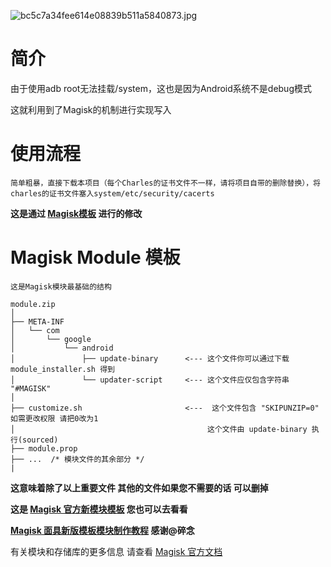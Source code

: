 

![bc5c7a34fee614e08839b511a5840873.jpg](https://i.loli.net/2020/01/30/fOFvI2o9KXqEkJr.jpg)

# 简介
由于使用adb root无法挂载/system，这也是因为Android系统不是debug模式

这就利用到了Magisk的机制进行实现写入

# 使用流程
`简单粗暴，直接下载本项目（每个Charles的证书文件不一样，请将项目自带的删除替换），将charles的证书文件塞入system/etc/security/cacerts`

**这是通过 [Magisk模板](https://github.com/Pinkdoge/magisk-module-template) 进行的修改**

# Magisk Module 模板

`这是Magisk模块最基础的结构`
```
module.zip
│
├── META-INF
│   └── com
│       └── google
│           └── android
│               ├── update-binary      <--- 这个文件你可以通过下载 module_installer.sh 得到
│               └── updater-script     <--- 这个文件应仅包含字符串 "#MAGISK"
│
├── customize.sh                       <---  这个文件包含 "SKIPUNZIP=0" 如需更改权限 请把0改为1 
│                                           这个文件由 update-binary 执行(sourced)
├── module.prop
├── ...  /* 模块文件的其余部分 */
|
```
**这意味着除了以上重要文件 其他的文件如果您不需要的话 可以删掉**

**这是 [Magisk 官方新模块模板](https://github.com/HANA-CI-Build-Project/magisk-module-template) 您也可以去看看**

**[Magisk 面具新版模板模块制作教程](https://www.coolapk.com/feed/16056941?shareKey=YWI0MDFiYWE1Y2E3NWUyYzA3ODc~&shareUid=1124169&shareFrom=com.coolapk.market_10.0.1) 感谢@碎念**

有关模块和存储库的更多信息 请查看 [Magisk 官方文档](https://topjohnwu.github.io/Magisk/guides.html)
